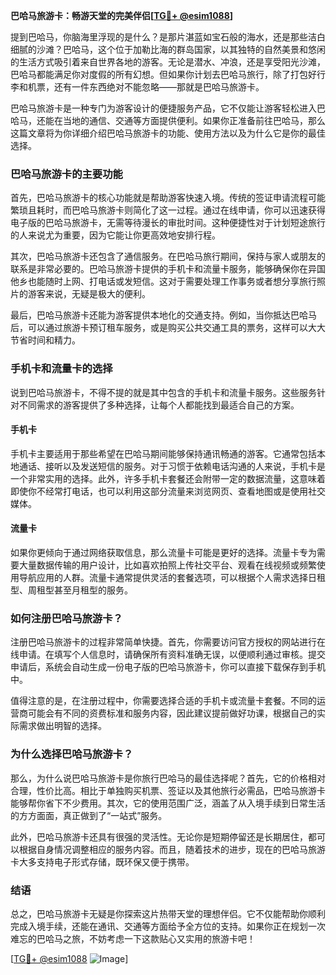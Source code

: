 **巴哈马旅游卡：畅游天堂的完美伴侣[[TG💪+ @esim1088](https://t.me/s/esim1088)]**

提到巴哈马，你脑海里浮现的是什么？是那片湛蓝如宝石般的海水，还是那些洁白细腻的沙滩？巴哈马，这个位于加勒比海的群岛国家，以其独特的自然美景和悠闲的生活方式吸引着来自世界各地的游客。无论是潜水、冲浪，还是享受阳光沙滩，巴哈马都能满足你对度假的所有幻想。但如果你计划去巴哈马旅行，除了打包好行李和机票，还有一件东西绝对不能忽略——那就是巴哈马旅游卡。

巴哈马旅游卡是一种专门为游客设计的便捷服务产品，它不仅能让游客轻松进入巴哈马，还能在当地的通信、交通等方面提供便利。如果你正准备前往巴哈马，那么这篇文章将为你详细介绍巴哈马旅游卡的功能、使用方法以及为什么它是你的最佳选择。

### 巴哈马旅游卡的主要功能

首先，巴哈马旅游卡的核心功能就是帮助游客快速入境。传统的签证申请流程可能繁琐且耗时，而巴哈马旅游卡则简化了这一过程。通过在线申请，你可以迅速获得电子版的巴哈马旅游卡，无需等待漫长的审批时间。这种便捷性对于计划短途旅行的人来说尤为重要，因为它能让你更高效地安排行程。

其次，巴哈马旅游卡还包含了通信服务。在巴哈马旅行期间，保持与家人或朋友的联系是非常必要的。巴哈马旅游卡提供的手机卡和流量卡服务，能够确保你在异国他乡也能随时上网、打电话或发短信。这对于需要处理工作事务或者想分享旅行照片的游客来说，无疑是极大的便利。

最后，巴哈马旅游卡还能为游客提供本地化的交通支持。例如，当你抵达巴哈马后，可以通过旅游卡预订租车服务，或是购买公共交通工具的票务，这样可以大大节省时间和精力。

### 手机卡和流量卡的选择

说到巴哈马旅游卡，不得不提的就是其中包含的手机卡和流量卡服务。这些服务针对不同需求的游客提供了多种选择，让每个人都能找到最适合自己的方案。

#### 手机卡

手机卡主要适用于那些希望在巴哈马期间能够保持通讯畅通的游客。它通常包括本地通话、接听以及发送短信的服务。对于习惯于依赖电话沟通的人来说，手机卡是一个非常实用的选择。此外，许多手机卡套餐还会附带一定的数据流量，这意味着即使你不经常打电话，也可以利用这部分流量来浏览网页、查看地图或是使用社交媒体。

#### 流量卡

如果你更倾向于通过网络获取信息，那么流量卡可能是更好的选择。流量卡专为需要大量数据传输的用户设计，比如喜欢拍照上传社交平台、观看在线视频或频繁使用导航应用的人群。流量卡通常提供灵活的套餐选项，可以根据个人需求选择日租型、周租型甚至月租型的服务。

### 如何注册巴哈马旅游卡？

注册巴哈马旅游卡的过程非常简单快捷。首先，你需要访问官方授权的网站进行在线申请。在填写个人信息时，请确保所有资料准确无误，以便顺利通过审核。提交申请后，系统会自动生成一份电子版的巴哈马旅游卡，你可以直接下载保存到手机中。

值得注意的是，在注册过程中，你需要选择合适的手机卡或流量卡套餐。不同的运营商可能会有不同的资费标准和服务内容，因此建议提前做好功课，根据自己的实际需求做出明智的选择。

### 为什么选择巴哈马旅游卡？

那么，为什么说巴哈马旅游卡是你旅行巴哈马的最佳选择呢？首先，它的价格相对合理，性价比高。相比于单独购买机票、签证以及其他旅行必需品，巴哈马旅游卡能够帮你省下不少费用。其次，它的使用范围广泛，涵盖了从入境手续到日常生活的方方面面，真正做到了“一站式”服务。

此外，巴哈马旅游卡还具有很强的灵活性。无论你是短期停留还是长期居住，都可以根据自身情况调整相应的服务内容。而且，随着技术的进步，现在的巴哈马旅游卡大多支持电子形式存储，既环保又便于携带。

### 结语

总之，巴哈马旅游卡无疑是你探索这片热带天堂的理想伴侣。它不仅能帮助你顺利完成入境手续，还能在通讯、交通等方面给予全方位的支持。如果你正在规划一次难忘的巴哈马之旅，不妨考虑一下这款贴心又实用的旅游卡吧！

[[TG💪+ @esim1088](https://t.me/s/esim1088) ![Image](https://i.postimg.cc/4NQfJmqS/Snipaste-2025-05-13-00-14-12.png)]